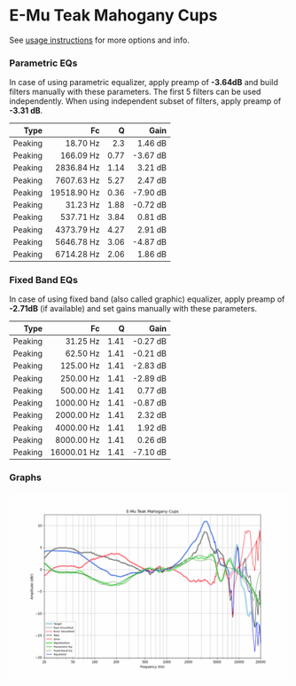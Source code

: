 # E-Mu Teak Mahogany Cups
See [usage instructions](https://github.com/jaakkopasanen/AutoEq#usage) for more options and info.

### Parametric EQs
In case of using parametric equalizer, apply preamp of **-3.64dB** and build filters manually
with these parameters. The first 5 filters can be used independently.
When using independent subset of filters, apply preamp of **-3.31 dB**.

| Type    | Fc          |    Q | Gain     |
|--------:|------------:|-----:|---------:|
| Peaking | 18.70 Hz    | 2.3  | 1.46 dB  |
| Peaking | 166.09 Hz   | 0.77 | -3.67 dB |
| Peaking | 2836.84 Hz  | 1.14 | 3.21 dB  |
| Peaking | 7607.63 Hz  | 5.27 | 2.47 dB  |
| Peaking | 19518.90 Hz | 0.36 | -7.90 dB |
| Peaking | 31.23 Hz    | 1.88 | -0.72 dB |
| Peaking | 537.71 Hz   | 3.84 | 0.81 dB  |
| Peaking | 4373.79 Hz  | 4.27 | 2.91 dB  |
| Peaking | 5646.78 Hz  | 3.06 | -4.87 dB |
| Peaking | 6714.28 Hz  | 2.06 | 1.86 dB  |

### Fixed Band EQs
In case of using fixed band (also called graphic) equalizer, apply preamp of **-2.71dB**
(if available) and set gains manually with these parameters.

| Type    | Fc          |    Q | Gain     |
|--------:|------------:|-----:|---------:|
| Peaking | 31.25 Hz    | 1.41 | -0.27 dB |
| Peaking | 62.50 Hz    | 1.41 | -0.21 dB |
| Peaking | 125.00 Hz   | 1.41 | -2.83 dB |
| Peaking | 250.00 Hz   | 1.41 | -2.89 dB |
| Peaking | 500.00 Hz   | 1.41 | 0.77 dB  |
| Peaking | 1000.00 Hz  | 1.41 | -0.87 dB |
| Peaking | 2000.00 Hz  | 1.41 | 2.32 dB  |
| Peaking | 4000.00 Hz  | 1.41 | 1.92 dB  |
| Peaking | 8000.00 Hz  | 1.41 | 0.26 dB  |
| Peaking | 16000.01 Hz | 1.41 | -7.10 dB |

### Graphs
![](./E-Mu%20Teak%20Mahogany%20Cups.png)